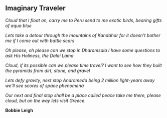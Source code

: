 ## Imaginary Traveler

_Cloud that I float on, carry me to Peru
send to me exotic birds, bearing gifts of aqua blue_

_Lets take a detour through the mountains of Kandahar 
for it doesn't bother me if I come out with battle scars_

_Oh please, oh please can we stop in Dharamsala
I have some questions to ask His Holiness, the Dalai Lama_

_Cloud, if its possible can we please time travel?
I want to see how they built the pyramids from dirt, stone, and gravel_

_Lets defy gravity, next stop Andromeda
being 2 million light-years away we'll see scores of space phenomena_

_Our next and final stop shall be a place called peace
take me there, please cloud, but on the way lets visit Greece._

**Bobbie Leigh**
